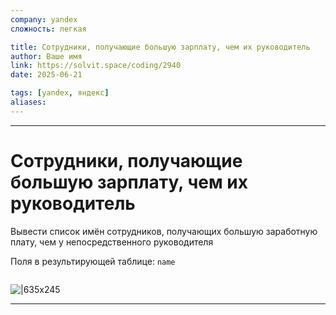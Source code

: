 ```yaml
---
company: yandex
сложность: легкая

title: Сотрудники, получающие большую зарплату, чем их руководитель
author: Ваше имя
link: https://solvit.space/coding/2940
date: 2025-06-21

tags: [yandex, яндекс]
aliases:
---
```

---
# Сотрудники, получающие большую зарплату, чем их руководитель
Вывести список имён сотрудников, получающих большую заработную плату, чем у непосредственного руководителя

Поля в результирующей таблице: `name`

```sql

```

![|635x245](01w.png)

---
